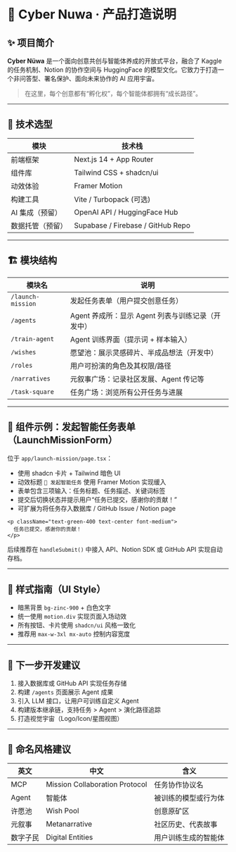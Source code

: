 # 🧠 Cyber Nuwa · 产品打造说明

## ✨ 项目简介

**Cyber Nüwa** 是一个面向创意共创与智能体养成的开放式平台，融合了 Kaggle 的任务机制、Notion 的协作空间与 HuggingFace 的模型文化。它致力于打造一个非问答型、署名保护、面向未来协作的 AI 应用宇宙。

> 在这里，每个创意都有“孵化权”，每个智能体都拥有“成长路径”。

---

## 📐 技术选型

| 模块 | 技术栈 |
|------|--------|
| 前端框架 | Next.js 14 + App Router |
| 组件库 | Tailwind CSS + shadcn/ui |
| 动效体验 | Framer Motion |
| 构建工具 | Vite / Turbopack (可选) |
| AI 集成（预留）| OpenAI API / HuggingFace Hub |
| 数据托管（预留） | Supabase / Firebase / GitHub Repo |

---

## 🏗️ 模块结构

| 模块名 | 说明 |
|--------|------|
| `/launch-mission` | 发起任务表单（用户提交创意任务） |
| `/agents` | Agent 养成所：显示 Agent 列表与训练记录（开发中） |
| `/train-agent` | Agent 训练界面（提示词 + 样本输入） |
| `/wishes` | 愿望池：展示灵感碎片、半成品想法（开发中） |
| `/roles` | 用户可扮演的角色及其权限/路径 |
| `/narratives` | 元叙事广场：记录社区发展、Agent 传记等 |
| `/task-square` | 任务广场：浏览所有公开任务与进展 |

---

## 📝 组件示例：发起智能任务表单（LaunchMissionForm）

位于 `app/launch-mission/page.tsx`：

- 使用 shadcn 卡片 + Tailwind 暗色 UI
- 动效标题 `🚀 发起智能任务` 使用 Framer Motion 实现缓入
- 表单包含三项输入：任务标题、任务描述、关键词标签
- 提交后切换状态并提示用户“任务已提交，感谢你的贡献！”
- 可扩展为将任务存入数据库 / GitHub Issue / Notion page

```tsx
<p className="text-green-400 text-center font-medium">
  任务已提交，感谢你的贡献！
</p>
```

后续推荐在 `handleSubmit()` 中接入 API、Notion SDK 或 GitHub API 实现自动存档。

---

## 🧬 样式指南（UI Style）

- 暗黑背景 `bg-zinc-900` + 白色文字
- 统一使用 `motion.div` 实现页面入场动效
- 所有按钮、卡片使用 `shadcn/ui` 风格一致化
- 推荐用 `max-w-3xl mx-auto` 控制内容宽度

---

## 🚧 下一步开发建议

1. 接入数据库或 GitHub API 实现任务存储
2. 构建 `/agents` 页面展示 Agent 成果
3. 引入 LLM 接口，让用户可训练自定义 Agent
4. 构建版本继承链，支持任务 > Agent > 演化路径追踪
5. 打造视觉宇宙（Logo/Icon/星图视图）

---

## 🧩 命名风格建议

| 英文 | 中文 | 含义 |
|------|------|------|
| MCP | Mission Collaboration Protocol | 任务协作协议名 |
| Agent | 智能体 | 被训练的模型或行为体 |
| 许愿池 | Wish Pool | 创意原矿区 |
| 元叙事 | Metanarrative | 社区历史、代表故事 |
| 数字子民 | Digital Entities | 用户训练生成的智能体 |